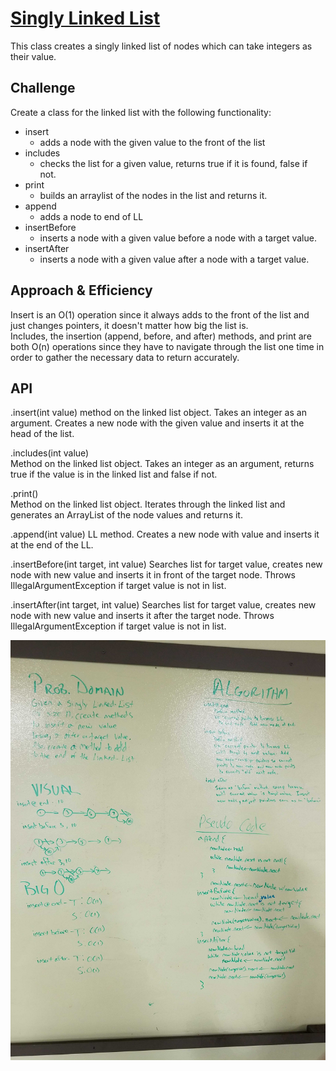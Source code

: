 # [Singly Linked List](../src/main/java/code/challenges/linkedlist/LinkedList.java)
This class creates a singly linked list of nodes which can take integers as their value.

## Challenge
Create a class for the linked list with the following functionality: 

- insert  
    - adds a node with the given value to the front of the list
- includes  
    - checks the list for a given value, returns true if it is found, false if not.
- print  
    - builds an arraylist of the nodes in the list and returns it.
- append  
    - adds a node to end of LL
- insertBefore  
    - inserts a node with a given value before a node with a target value.
- insertAfter  
    - inserts a node with a given value after a node with a target value.  
    


## Approach & Efficiency
Insert is an O(1) operation since it always adds to the front of the list and just changes pointers, it doesn't matter how big the list is.  
Includes, the insertion (append, before, and after) methods,  and print are both O(n) operations since they have to navigate through the list one time in order to gather the necessary data to return accurately.  


## API
.insert(int value) 
method on the linked list object.  Takes an integer as an argument.  Creates a new node with the given value and inserts it at the head of the list.

.includes(int value)  
Method on the linked list object.  Takes an integer as an argument, returns true if the value is in the linked list and false if not.

.print()  
Method on the linked list object. Iterates through the linked list and generates an ArrayList of the node values and returns it.

.append(int value)
LL method.  Creates a new node with value and inserts it at the end of the LL.

.insertBefore(int target, int value)
Searches list for target value, creates new node with new value and inserts it in front of the target node.  Throws IllegalArgumentException if target value is not in list.

.insertAfter(int target, int value)
Searches list for target value, creates new node with new value and inserts it after the target node.  Throws IllegalArgumentException if target value is not in list.



![Whiteboard](../assets/whiteboard_ll_insert.jpg)